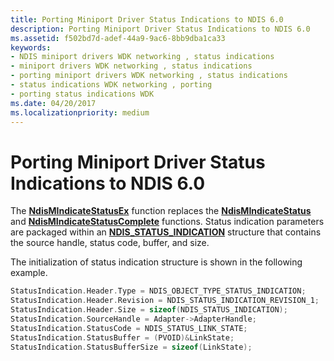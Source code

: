 ```yaml
---
title: Porting Miniport Driver Status Indications to NDIS 6.0
description: Porting Miniport Driver Status Indications to NDIS 6.0
ms.assetid: f502bd7d-adef-44a9-9ac6-8bb9dba1ca33
keywords:
- NDIS miniport drivers WDK networking , status indications
- miniport drivers WDK networking , status indications
- porting miniport drivers WDK networking , status indications
- status indications WDK networking , porting
- porting status indications WDK
ms.date: 04/20/2017
ms.localizationpriority: medium
---
```


# Porting Miniport Driver Status Indications to NDIS 6.0





The [**NdisMIndicateStatusEx**](https://msdn.microsoft.com/library/windows/hardware/ff563600) function replaces the [**NdisMIndicateStatus**](https://msdn.microsoft.com/library/windows/hardware/ff553538) and [**NdisMIndicateStatusComplete**](https://msdn.microsoft.com/library/windows/hardware/ff553540) functions. Status indication parameters are packaged within an [**NDIS\_STATUS\_INDICATION**](https://msdn.microsoft.com/library/windows/hardware/ff567373) structure that contains the source handle, status code, buffer, and size.

The initialization of status indication structure is shown in the following example.

```cpp
StatusIndication.Header.Type = NDIS_OBJECT_TYPE_STATUS_INDICATION;
StatusIndication.Header.Revision = NDIS_STATUS_INDICATION_REVISION_1;
StatusIndication.Header.Size = sizeof(NDIS_STATUS_INDICATION);
StatusIndication.SourceHandle = Adapter->AdapterHandle;
StatusIndication.StatusCode = NDIS_STATUS_LINK_STATE;
StatusIndication.StatusBuffer = (PVOID)&LinkState;
StatusIndication.StatusBufferSize = sizeof(LinkState);
```

 

 





